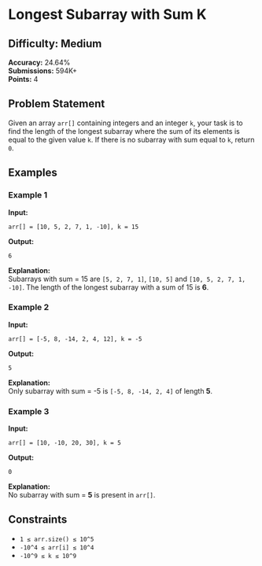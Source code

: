 # Longest Subarray with Sum K

## Difficulty: Medium
**Accuracy:** 24.64%  
**Submissions:** 594K+  
**Points:** 4  

## Problem Statement
Given an array `arr[]` containing integers and an integer `k`, your task is to find the length of the longest subarray where the sum of its elements is equal to the given value `k`. If there is no subarray with sum equal to `k`, return `0`.

## Examples

### Example 1
**Input:**  
```plaintext
arr[] = [10, 5, 2, 7, 1, -10], k = 15
```
**Output:**  
```plaintext
6
```
**Explanation:**  
Subarrays with sum = 15 are `[5, 2, 7, 1]`, `[10, 5]` and `[10, 5, 2, 7, 1, -10]`. The length of the longest subarray with a sum of 15 is **6**.

### Example 2
**Input:**  
```plaintext
arr[] = [-5, 8, -14, 2, 4, 12], k = -5
```
**Output:**  
```plaintext
5
```
**Explanation:**  
Only subarray with sum = -5 is `[-5, 8, -14, 2, 4]` of length **5**.

### Example 3
**Input:**  
```plaintext
arr[] = [10, -10, 20, 30], k = 5
```
**Output:**  
```plaintext
0
```
**Explanation:**  
No subarray with sum = **5** is present in `arr[]`.

## Constraints
- `1 ≤ arr.size() ≤ 10^5`
- `-10^4 ≤ arr[i] ≤ 10^4`
- `-10^9 ≤ k ≤ 10^9`

